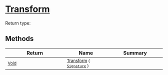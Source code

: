# [Transform](./HSCPThinning-100663664.md)


Return type:
## Methods

| Return | Name | Summary | 
| --- | --- | --- | 
| <sub>[Void](https://docs.microsoft.com/en-us/dotnet/api/System.Void)</sub><img width=200/>| <sub>[Transform](./HSCPThinning-100663664.md) ( [`Signature`](./../../Signature.md) )</sub>| <sub></sub><img width=200/>| <br>


